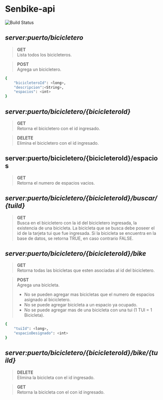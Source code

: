 # Senbike-api
![Build Status](https://66.media.tumblr.com/92bad2e4f58f7a89cbdb0689e7e56a83/6497e73f0aa1a381-13/s1280x1920/a7051af84cb644b74a5ea65f40c7cbe8cf5f2ba9.png)
 
## ***server:puerto/bicicletero***

> **GET** \
>Lista todos los bicicleteros.

>**POST** \
>Agrega un bicicletero.
```sh
{
    "bicicleteroId": <long>,
    "descripcion":<String>,
    "espacios": <int>
}
```
 
## ***server:puerto/bicicletero/{bicicleteroId}***

> **GET** \
> Retorna el bicicletero con el id ingresado.

> **DELETE** \
> Elimina el bicicletero con el id ingresado.

## server:puerto/bicicletero/{bicicleteroId}/espacios

> **GET** \
> Retorna el numero de espacios vacios.
  
## ***server:puerto/bicicletero/{bicicleteroId}/buscar/{tuiId}***
> **GET** \
> Busca en el bicicletero con la id del bicicletero ingresada, la existencia de una bicicleta.
 La bicicleta que se busca debe poseer el id de la tarjeta tui que fue ingresada. 
 Si la bicicleta se encuentra en la base de datos, se retorna TRUE, en caso contrario FALSE.
 
## ***server:puerto/bicicletero/{bicicleteroId}/bike***

> **GET** \
>Retorna todas las bicicletas que esten asociadas al id del bicicletero.

> **POST** \
>   Agrega una bicicleta. 
> - No se pueden agregar mas bicicletas que el numero de espacios asignado al bicicletero.
> - No se puede agregar bicicleta a un espacio ya ocupado.
> - No se puede agregar mas de una bicicleta con una tui (1 TUI = 1 Bicicleta).
```sh
{
    "tuiId": <long>,
    "espacioDesignado": <int>
}
```

 ## ***server:puerto/bicicletero/{bicicleteroId}/bike/{tuiId}***
 
> **DELETE** \
> Elimina la bicicleta con el id ingresado.

> **GET** \
> Retorna la bicicleta con el con id ingresado.


